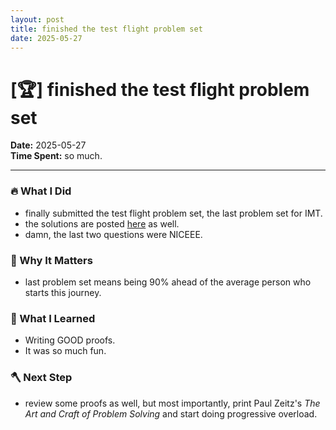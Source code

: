 ```yaml
---
layout: post
title: finished the test flight problem set
date: 2025-05-27
---
```

# [🏆] finished the test flight problem set

**Date:** 2025-05-27  
**Time Spent:**  so much. 

---

### 🔥 What I Did
- finally submitted the test flight problem set, the last problem set for IMT.
- the solutions are posted [here](https://github.com/moiSentineL/imt-tfps/) as well.
- damn, the last two questions were NICEEE.

### 🎯 Why It Matters
- last problem set means being 90% ahead of the average person who starts this journey.

### 🧠 What I Learned
- Writing GOOD proofs.
- It was so much fun.

### 🪓 Next Step
- review some proofs as well, but most importantly, print Paul Zeitz's _The Art and Craft of Problem Solving_ and start doing progressive overload.
